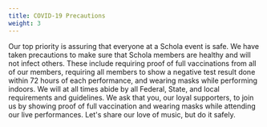 ```yaml
---
title: COVID-19 Precautions
weight: 3
---
```


Our top priority is assuring that everyone at a Schola event is safe.
We have taken precautions to make sure that Schola members are healthy
and will not infect others. These include requiring proof of full vaccinations
from all of our members, requiring all members to show a negative test
result done within 72 hours of each performance, and wearing masks while
performing indoors. We will at all times abide by all Federal, State, and local
requirements and guidelines. We ask that you, our loyal supporters, to join us
by showing proof of full vaccination and wearing masks while attending our live
performances. Let's share our love of music, but do it safely.

